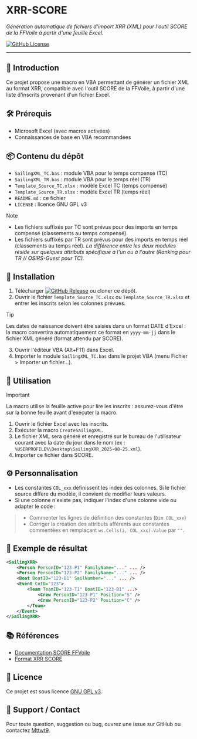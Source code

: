 
# XRR-SCORE

*Génération automatique de fichiers d'import XRR (XML) pour l'outil SCORE de la FFVoile à partir d'une feuille Excel.*

[![GitHub License](https://img.shields.io/github/license/Mttwt9/XRR-SCORE?style=flat-square&color=blue)](https://github.com/Mttwt9/XRR-SCORE/blob/main/LICENSE)

---

## 📖 Introduction

Ce projet propose une macro en VBA permettant de générer un fichier XML au format XRR, compatible avec l'outil SCORE de la FFVoile, à partir d'une liste d'inscrits provenant d'un fichier Excel.

## 🛠️ Prérequis

- Microsoft Excel (avec macros activées)
- Connaissances de base en VBA recommandées

## 📦 Contenu du dépôt

- `SailingXML_TC.bas` : module VBA pour le temps compensé (TC)
- `SailingXML_TR.bas` : module VBA pour le temps réel (TR)
- `Template_Source_TC.xlsx` : modèle Excel TC (temps compensé)
- `Template_Source_TR.xlsx` : modèle Excel TR (temps réel)
- `README.md` : ce fichier
- `LICENSE` : licence GNU GPL v3

> [!Note]
> - Les fichiers suffixés par TC sont prévus pour des imports en temps compensé (classements au temps compensé).
> - Les fichiers suffixés par TR sont prévus pour des imports en temps réel (classements au temps réel).
> *La différence entre les deux modules réside sur quelques attributs spécifique à l'un ou à l'autre (Ranking pour TR // OSIRS-Guest pour TC).*

## 🚀 Installation

1. Télécharger [![GitHub Release](https://img.shields.io/github/v/release/Mttwt9/XRR-SCORE?style=flat-square&label=lastRelease&color=magenta)](https://github.com/Mttwt9/XRR-SCORE/releases/latest) ou cloner ce dépôt.
2. Ouvrir le fichier `Template_Source_TC.xlsx` ou `Template_Source_TR.xlsx` et entrer les inscrits selon les colonnes prévues.
> [!TIP]
> Les dates de naissance doivent être saisies dans un format DATE d'Excel : la macro convertira automatiquement ce format en `yyyy-mm-jj` dans le fichier XML généré (format attendu par SCORE).
3. Ouvrir l'éditeur VBA (Alt+F11) dans Excel.
4. Importer le module `SailingXML_TC.bas` dans le projet VBA (menu Fichier > Importer un fichier...).

## 📝 Utilisation
> [!IMPORTANT]
> La macro utilise la feuille active pour lire les inscrits : assurez-vous d'être sur la bonne feuille avant d'exécuter la macro.

1. Ouvrir le fichier Excel avec les inscrits.
2. Exécuter la macro `CreateSailingXML`.
3. Le fichier XML sera généré et enregistré sur le bureau de l'utilisateur courant avec la date du jour dans le nom (ex : `%USERPROFILE%\Desktop\SailingXRR_2025-08-25.xml`).
4. Importer ce fichier dans SCORE.

## ⚙️ Personnalisation

- Les constantes `COL_xxx` définissent les index des colonnes. Si le fichier source diffère du modèle, il convient de modifier leurs valeurs.
- Si une colonne n'existe pas, indiquer l'index d'une colonne vide ou adapter le code :
> - Commenter les lignes de définition des constantes (`Dim COL_xxx`)
> - Corriger la création des attributs afférents aux constantes commentées en remplaçant `ws.Cells(i, COL_xxx).Value` par `""`.

## 📂 Exemple de résultat

```xml
<SailingXRR>
	<Person PersonID="123-P1" FamilyName="..." ... />
	<Person PersonID="123-P2" FamilyName="..." ... />
	<Boat BoatID="123-B1" SailNumber="..." ... />
	<Event CoID="123">
		<Team TeamID="123-T1" BoatID="123-B1" ...>
			<Crew PersonID="123-P1" Position="S" />
			<Crew PersonID="123-P2" Position="C" />
		</Team>
	</Event>
</SailingXRR>
```

## 📚 Références

- [Documentation SCORE FFVoile](https://arbitrage.ffvoile.fr/logiciel-de-classement/)
- [Format XRR SCORE](https://arbitrage.ffvoile.fr/media/tuxghvae/xrr_inscriptions_documentation.zip)

## 📝 Licence

Ce projet est sous licence [GNU GPL v3](LICENSE).

## 🙋 Support / Contact

Pour toute question, suggestion ou bug, ouvrez une issue sur GitHub ou contactez [Mttwt9](https://github.com/Mttwt9).

